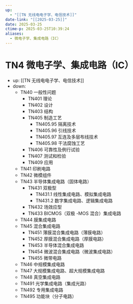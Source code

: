 ```yaml
---
up:
  - "[[TN 无线电电子学、电信技术]]"
date-link: "[[2025-03-25]]"
date: 2025-03-25
ctime-p: 2025-03-25T10:39:24
aliases:
  - 微电子学、集成电路（IC）
---
```


# TN4 微电子学、集成电路（IC）

- up: [[TN 无线电电子学、电信技术]]
- down:	
	- TN40 一般性问题
		- TN401 理论
		- TN402 设计
		- TN403 结构
		- TN405 制造工艺
			- TN405.95 隔离技术
			- TN405.96 引线技术
			- TN405.97 互连及多层布线技术
			- TN405.98 干法腐蚀工艺
		- TN406 可靠性及例行试验
		- TN407 测试和检验
		- TN409 应用
	- TN41 印刷电路
	- TN42 微模组件
	- TN43 半导体集成电路（固体电路）
		- TN431 双极型
			- TN431.1 线性集成电路、模拟集成电路
			- TN431.2 数字集成电路、逻辑集成电路
		- TN432 场效应型
		- TN433 BICMOS（双极 -MOS 混合）集成电路
	- TN44 膜集成电路
	- TN45 混合集成电路
		- TN451 薄膜混合集成电路（薄膜电路）
		- TN452 厚膜混合集成电路（厚膜电路）
		- TN453 半导体混合集成电路
		- TN454 微波混合集成电路（微波集成电路）
		- TN455 微带电路
	- TN46 中规模集成电路
	- TN47 大规模集成电路、超大规模集成电路
	- TN48 真空集成电路
	- TN491 光学集成电路（集成光路）
	- TN492 专用集成电路
	- TN495 功能块（分子电路）
		
